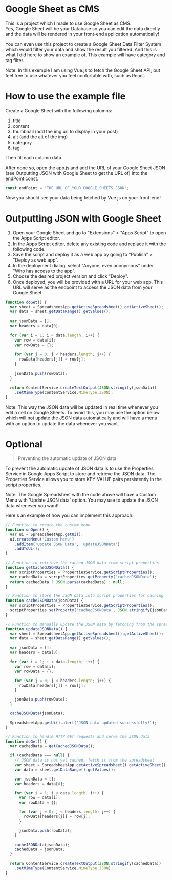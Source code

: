 # Google Sheet as CMS

This is a project which I made to use Google Sheet as CMS.      
Yes, Google Sheet will be your Database so you can edit the data directly and the data will be rendered in your front-end application automatically!
        
You can even use this project to create a Google Sheet Data Filter System which would filter your data and show the result you filtered. And this is what I did here to show an example of. This example will have category and tag filter.


Note: In this exemple I am using Vue.js to fetch the Google Sheet API, but feel free to use whatever you feel confortable with, such as React.   
    
# How to use the example file

Create a Google Sheet with the following columns:   
1. title
2. content
3. thumbnail (add the img url to display in your post)
4. alt (add the alt of the img)
5. category
6. tag
                
Then fill each column data.
    
 After done so, open the app.js and add the URL of your Google Sheet JSON (see Outputting JSON with Google Sheet to get the URL of) into the endPoint const.
 ```JavaScript
 const endPoint = 'THE_URL_OF_YOUR_GOOGLE_SHEETS_JSON';
  ```
    
Now you should see your data being fetched by Vue.js on your front-end!
    
# Outputting JSON with Google Sheet

1. Open your Google Sheet and go to "Extensions" > "Apps Script" to open the Apps Script editor.    
2. In the Apps Script editor, delete any existing code and replace it with the following code.    
3. Save the script and deploy it as a web app by going to "Publish" > "Deploy as web app".    
4. In the deployment dialog, select "Anyone, even anonymous" under "Who has access to the app".   
5. Choose the desired project version and click "Deploy".   
6. Once deployed, you will be provided with a URL for your web app. This URL will serve as the endpoint to access the JSON data from your Google Sheet.   

```JavaScript
function doGet() {
  var sheet = SpreadsheetApp.getActiveSpreadsheet().getActiveSheet();
  var data = sheet.getDataRange().getValues();
  
  var jsonData = [];
  var headers = data[0];
  
  for (var i = 1; i < data.length; i++) {
    var row = data[i];
    var rowData = {};
    
    for (var j = 0; j < headers.length; j++) {
      rowData[headers[j]] = row[j];
    }
    
    jsonData.push(rowData);
  }
  
  return ContentService.createTextOutput(JSON.stringify(jsonData))
    .setMimeType(ContentService.MimeType.JSON);
}
```

Note: This way the JSON data will be updated in real time whenever you edit a cell on Google Sheets. To avoid this, you may use the option below which will not update the JSON data automatically and will have a menu with an option to update the data whenever you want.

# Optional
                
> Preventing the automatic update of JSON data

To prevent the automatic update of JSON data is to use the Properties Service in Google Apps Script to store and retrieve the JSON data. The Properties Service allows you to store KEY-VALUE pairs persistently in the script properties.              

Note: The Google Spreadsheet with the code above will have a Custom Menu with 'Update JSON data' option. You may use to update the JSON data whenever you want!         

Here's an example of how you can implement this approach:               

```JavaScript
// Function to create the custom menu
function onOpen() {
  var ui = SpreadsheetApp.getUi();
  ui.createMenu('Custom Menu')
    .addItem('Update JSON Data', 'updateJSONData')
    .addToUi();
}

// Function to retrieve the cached JSON data from script properties
function getCachedJSONData() {
  var scriptProperties = PropertiesService.getScriptProperties();
  var cachedData = scriptProperties.getProperty('cachedJSONData');
  return cachedData ? JSON.parse(cachedData) : null;
}

// Function to store the JSON data into script properties for caching
function cacheJSONData(jsonData) {
  var scriptProperties = PropertiesService.getScriptProperties();
  scriptProperties.setProperty('cachedJSONData', JSON.stringify(jsonData));
}

// Function to manually update the JSON data by fetching from the spreadsheet
function updateJSONData() {
  var sheet = SpreadsheetApp.getActiveSpreadsheet().getActiveSheet();
  var data = sheet.getDataRange().getValues();

  var jsonData = [];
  var headers = data[0];

  for (var i = 1; i < data.length; i++) {
    var row = data[i];
    var rowData = {};

    for (var j = 0; j < headers.length; j++) {
      rowData[headers[j]] = row[j];
    }

    jsonData.push(rowData);
  }

  cacheJSONData(jsonData);

  SpreadsheetApp.getUi().alert('JSON data updated successfully!');
}

// Function to handle HTTP GET requests and serve the JSON data
function doGet() {
  var cachedData = getCachedJSONData();

  if (cachedData === null) {
    // JSON data is not yet cached, fetch it from the spreadsheet
    var sheet = SpreadsheetApp.getActiveSpreadsheet().getActiveSheet();
    var data = sheet.getDataRange().getValues();

    var jsonData = [];
    var headers = data[0];

    for (var i = 1; i < data.length; i++) {
      var row = data[i];
      var rowData = {};

      for (var j = 0; j < headers.length; j++) {
        rowData[headers[j]] = row[j];
      }

      jsonData.push(rowData);
    }

    cacheJSONData(jsonData);
    cachedData = jsonData;
  }

  return ContentService.createTextOutput(JSON.stringify(cachedData))
    .setMimeType(ContentService.MimeType.JSON);
}
```
